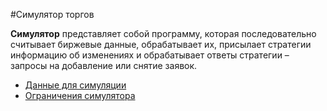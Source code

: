 #Симулятор торгов

**Симулятор** представляет собой программу, которая последовательно считывает биржевые данные, обрабатывает их, присылает стратегии информацию об изменениях и обрабатывает ответы стратегии – запросы на добавление или снятие заявок.

- [Данные для симуляции](./data.md)
- [Ограничения симулятора](./restrictions.md)
